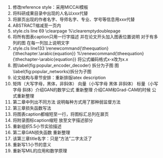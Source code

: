 1. 修改reference style：采用MICCAI模板
2. 将科研成果目录中出现的人名以xxx代替
3. 将扉页出现的作者名字、导师名字、专业、学号等信息用xxx代替
4. ABSTRACT缩减至一页内
5. style.cls  line 69   \clearpage %\clearemptydoublepage
6. 将所有图表caption只用一行字描述 并在论文开头加入图表位置说明 对于有多列的图 在每一列加上说明文字
7. style.cls line133 \renewcommand{\theequation}{\thechapter.\arabic{equation}} %\renewcommand{\theequation}{\thechapter-\arabic{equation}} 将公式编码格式x-x改为x.x
8. 图\label{fig:popular_encoder_decoder}  拆分为子图	图\label{fig:popular_networks}拆分为子图
9. 论文结构与章节安排：重新排版latex description
10. 矩阵（大写字母，黑体，非斜体） 向量（小写字母 黑体 非斜体） 标量（小写字母 斜体）介绍GAN的数学公式 重新整理 介绍CAM和Grad-CAM的时候 公式重新整理
11. 第二章中列出不同方法 说明每种方式用了那种弱监督方法
12. 第三章损失函数写法
13. 将图表caption都缩短至一行，将图标汇总列在扉页
14. 将附录图标caption缩短 放至文字描述部分
15. 重新组织5.5小节实验描述 
16. 第二章GAN损失函数 重新整理
17. 该第三章title名字：只是“方法”二字太泛了
18. 重新写1.1小节的意义
19. 重新写MIL的应用和数学原理
